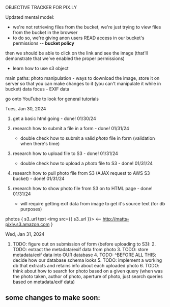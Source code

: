 OBJECTIVE TRACKER FOR PIX.LY

Updated mental model:
- we're not retrieving files from the bucket, we're just trying to view files from the bucket in the browser
- to do so, we're giving anon users READ access in our bucket's permissions -- **bucket policy**

then we should be able to click on the link and see the image (that'll demonstrate that we've enabled the proper permissions)


- learn how to use s3 object


main paths:
photo manipulation - ways to download the image, store it on server so that you can make changes to it (you can't manipulate it while in bucket)
data focus - EXIF data

go onto YouTube to look for general tutorials



Tues, Jan 30, 2024
1. get a basic html going - done! 01/30/24
2. research how to submit a file in a form - done! 01/31/24
    - double check how to submit a valid *photo* file in form (validation when there's time)
3. research how to upload file to S3 - done! 01/31/24
    - double check how to upload a *photo* file to S3 - done! 01/31/24


4. research how to pull photo file from S3 (AJAX request to AWS S3 bucket) - done! 01/31/24
5. research how to show photo file from S3 on to HTML page - done! 01/31/24
    - will require getting exif data from image to get it's source text (for db purposes)

photos {
    s3_url text                     <img src={{ s3_url }}>          <-- http://matts-pixly.s3.amazon.com
}



Wed, Jan 31, 2024

1. TODO: figure out on submission of form (before uploading to S3):
    2. TODO: extract the metadata/exif data from photo
    3. TODO: store metadata/exif data into OUR database
    4. TODO: ^BEFORE ALL THIS: decide how our database schema looks
    5. TODO: implement a working db that extracts and retains info about each uploaded photo
    6. TODO: think about how to search for photo based on a given query (when was the photo taken, author of photo, aperture of photo, just search queries based on metadata/exif data)


some changes to make soon:
- 